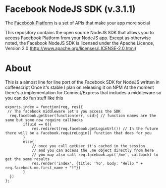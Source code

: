 

Facebook NodeJS SDK (v.3.1.1)
==========================

The [Facebook Platform](http://developers.facebook.com/) is
a set of APIs that make your app more social

This repository contains the open source NodeJS SDK that allows you to access Facebook Platform from your NodeJS app. Except as otherwise noted, the Facebook NodeJS SDK
is licensed under the Apache Licence, Version 2.0
(http://www.apache.org/licenses/LICENSE-2.0.html)


About
=========

This is a almost line for line port of the Facebook SDK for NodeJS written in coffeescript
Once it's stable I plan on releasing it on NPM
At the moment there's a implementation for Connect/Express that includes a middleware so you can do fun stuff like this

	exports.index = function(req, res){
	 // The facebook middleware let's you access the SDK
	  req.facebook.getUser(function(err, uid){ // function names are the same but some now require callbacks
			if(uid == 0){
				res.redirect(req.facebook.getLoginUrl()) // In the future there will be a facebook.requireLogin() function that does for you
			}
			else{
				// once you call getUser it's cached in the session
				// and you can access the .me object directly from here 
				// you may also call req.facebook.api('/me', callback) to get the same results
				res.render('index', {title: 'Yo', body: "Hello " + req.facebook.me.first_name + "!"}) 
			}
	  })
	};
